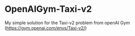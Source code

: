 # OpenAIGym-Taxi-v2
My simple solution for the Taxi-v2 problem from openAI Gym (https://gym.openai.com/envs/Taxi-v2/)
